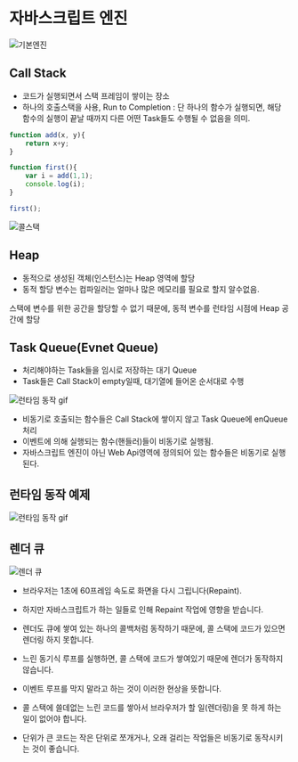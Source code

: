 <!--
    BOARD_TITLE: 자바스크립트 엔진
    BOARD_DATE: 2021-11-21 13:28
    BOARD_TAG: ["엔진", "기초"]
-->
# 자바스크립트 엔진

![기본엔진](https://lh3.googleusercontent.com/pw/AM-JKLXagVMlC7MwP_VYS3DtolnCJZBmUGBiNkUjx7bIx_p1DG_np9b-5rxnsiQERilP3yq8aEQrCm1ss7cykfOUdQAf5ovJ2HDPiGrh26r_Z1r8wUG7xfBKEBiCrxcSfOi8UJkU8ubAFSBKM2ZLoebU_rmN=w605-h304-no?authuser=1)

## Call Stack
- 코드가 실행되면서 스택 프레임이 쌓이는 장소
- 하나의 호출스택을 사용, Run to Completion :  단 하나의 함수가 실행되면, 해당 함수의 실행이 끝날 때까지 다른 어떤 Task들도 수행될 수 없음을 의미.
        
```js
function add(x, y){
    return x+y;
}

function first(){
    var i = add(1,1); 
    console.log(i);
}

first();
```

![콜스택](https://lh3.googleusercontent.com/pw/AM-JKLUrv10OYvsLUxVcRUTGhdoTM3fRK3k9vJbBHr30KjpDd2WjULThn2HBHG6gnputr95evJd2NyBSJYrz_L6hjxs9cE6UCSKCyQbL56wHBzm0CY2Afz1UbEAgS3UbVB1HeQtYMLFfnSgEVCK3uOgPG8na=w700-h338-no?authuser=1)
        
    
## Heap
- 동적으로 생성된 객체(인스턴스)는 Heap 영역에 할당
- 동적 할당 변수는 컴파일러는 얼마나 많은 메모리를 필요로 할지 알수없음.
        
스택에 변수를 위한 공간을 할당할 수 없기 때문에, 동적 변수를 런타임 시점에 Heap 공간에 할당
        
## Task Queue(Evnet Queue)
- 처리해야하는 Task들을 임시로 저장하는 대기 Queue
- Task들은 Call Stack이 empty일때, 대기열에 들어온 순서대로 수행
    
![런타임 동작 gif](https://lh3.googleusercontent.com/pw/AM-JKLUTwO7nZ7T-nxkwXUq5Ix9ScMI_KPc985QUC7JaPfxrgtyafE8KoZCTYNsbQKjZV_tcudN1PtZ4YsSE9hhBcGs_NOW7W3y_pSMx7ID4lqk15578_wLcUoiEm3uQC53-CTJuc5vSaB-4VmqdeuIE5OyM=w1294-h904-no?authuser=1)
    
- 비동기로 호출되는 함수들은 Call Stack에 쌓이지 않고 Task Queue에 enQueue처리
- 이벤트에 의해 실행되는 함수(핸들러)들이 비동기로 실행됨.
- 자바스크립트 엔진이 아닌 Web Api영역에 정의되어 있는 함수들은 비동기로 실행된다.
    

## 런타임 동작 예제

![런타임 동작 gif](https://lh3.googleusercontent.com/pw/AM-JKLXrhcVCkfR4I4N8F_JLDTN0PeLWZwSQWo0X5K0qkEtZGbh8c_o7Ipgf6y6ozcGjRJpsrBBOWsszGxMG6-MZP6DEVLmh4KteFEtsM3k6cNd2pduZAkRcKpo8wVMCaC2zFwU7YUD9tWizvTQMaHN4MHr5=w1498-h990-no?authuser=1)

## 렌더 큐

![렌더 큐](https://lh3.googleusercontent.com/pw/AM-JKLUBRzSgDFETEu1u751zILs0FioZk9GCsfJPTdOdUrAZp9cY1dh9gEDckpcNV8kXRA2ky6XD1XycVh_UGZ_DCz_uScjr48VWqTs1GJdbV_d14qfaOlOLN1cKbVLNcrwH9JmRAPxz3v3n3uu4V3cSB97Y=w1294-h1100-no?authuser=1)

- 브라우저는 1초에 60프레임 속도로 화면을 다시 그립니다(Repaint).
- 하지만 자바스크립트가 하는 일들로 인해 Repaint 작업에 영향을 받습니다.
- 렌더도 큐에 쌓여 있는 하나의 콜백처럼 동작하기 때문에, 콜 스택에 코드가 있으면 렌더링 하지 못합니다.

- 느린 동기식 루프를 실행하면, 콜 스택에 코드가 쌓여있기 때문에 렌더가 동작하지 않습니다.
- 이벤트 루프를 막지 말라고 하는 것이 이러한 현상을 뜻합니다.
- 콜 스택에 쓸데없는 느린 코드를 쌓아서 브라우저가 할 일(렌더링)을 못 하게 하는 일이 없어야 합니다.
- 단위가 큰 코드는 작은 단위로 쪼개거나, 오래 걸리는 작업들은 비동기로 동작시키는 것이 좋습니다.